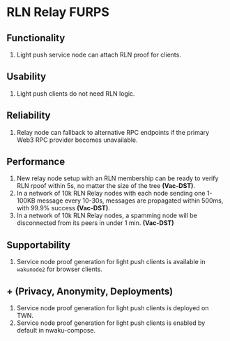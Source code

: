 # RLN Relay FURPS

## Functionality

1. Light push service node can attach RLN proof for clients.

## Usability

1. Light push clients do not need RLN logic.

## Reliability

1. Relay node can fallback to alternative RPC endpoints
   if the primary Web3 RPC provider becomes unavailable.

## Performance

1. New relay node setup with an RLN membership can be ready to verify RLN rpoof within 5s,
   no matter the size of the tree **(Vac-DST)**.
2. In a network of 10k RLN Relay nodes with each node sending one 1-100KB message every 10-30s,
   messages are propagated within 500ms, with 99.9% success **(Vac-DST)**.
3. In a network of 10k RLN Relay nodes,
   a spamming node will be disconnected from its peers in under 1 min. **(Vac-DST)**

## Supportability

1. Service node proof generation for light push clients is available in `wakunode2` for browser clients.

## + (Privacy, Anonymity, Deployments)

1. Service node proof generation for light push clients is deployed on TWN.
2. Service node proof generation for light push clients is enabled by default in nwaku-compose.


